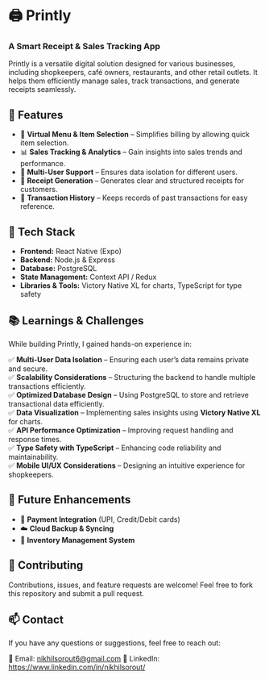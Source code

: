 # 🖨️ Printly  

### A Smart Receipt & Sales Tracking App  

Printly is a versatile digital solution designed for various businesses, including shopkeepers, café owners, restaurants, and other retail outlets. It helps them efficiently manage sales, track transactions, and generate receipts seamlessly.  

## 🚀 Features  

- 📜 **Virtual Menu & Item Selection** – Simplifies billing by allowing quick item selection.  
- 📊 **Sales Tracking & Analytics** – Gain insights into sales trends and performance.  
- 🔄 **Multi-User Support** – Ensures data isolation for different users.  
- 📑 **Receipt Generation** – Generates clear and structured receipts for customers.  
- 📁 **Transaction History** – Keeps records of past transactions for easy reference.  

## 🎯 Tech Stack  

- **Frontend:** React Native (Expo)  
- **Backend:** Node.js & Express  
- **Database:** PostgreSQL  
- **State Management:** Context API / Redux  
- **Libraries & Tools:** Victory Native XL for charts, TypeScript for type safety  

## 📚 Learnings & Challenges  

While building Printly, I gained hands-on experience in:  

✅ **Multi-User Data Isolation** – Ensuring each user’s data remains private and secure.  
✅ **Scalability Considerations** – Structuring the backend to handle multiple transactions efficiently.  
✅ **Optimized Database Design** – Using PostgreSQL to store and retrieve transactional data efficiently.  
✅ **Data Visualization** – Implementing sales insights using **Victory Native XL** for charts.  
✅ **API Performance Optimization** – Improving request handling and response times.  
✅ **Type Safety with TypeScript** – Enhancing code reliability and maintainability.  
✅ **Mobile UI/UX Considerations** – Designing an intuitive experience for shopkeepers.  

## 📌 Future Enhancements  

- 🏦 **Payment Integration** (UPI, Credit/Debit cards)  
- ☁️ **Cloud Backup & Syncing**  
- 🛒 **Inventory Management System**  

## 🤝 Contributing  

Contributions, issues, and feature requests are welcome! Feel free to fork this repository and submit a pull request.  

## 📫 Contact  

If you have any questions or suggestions, feel free to reach out:  

📧 Email: nikhilsorout6@gmail.com
🔗 LinkedIn: https://www.linkedin.com/in/nikhilsorout/
